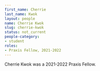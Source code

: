 ```yaml
---
first_name: Cherrie
last_name: Kwok
layout: people
name: Cherrie Kwok
slug: cherrie-kwok
status: not_current
people-category:
- student
roles:
- Praxis Fellow, 2021-2022
---
```

Cherrie Kwok was a 2021-2022 Praxis Fellow.